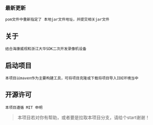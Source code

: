 

### 最新更新
    pom文件中重新指定了 本地jar文件地址，并提交相关jar文件

## 关于
    结合海康威视和浙江大华SDK二次开发录像机设备

## 启动项目
    本项目以maven作为主要构建工具，可将项目克隆或下载将项目导入IDE环境当中

## 开源许可
    本项目遵循 MIT 申明

> 本项目若对你有帮助，或者要是拉取本项目分支，请给个start谢谢！
